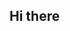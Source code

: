 ## Hi there 

<!--
**sarmasikerol/sarmasikerol** is a ✨ _special_ ✨ repository because its `README.md` (this file) appears on your GitHub profile.

Here are some ideas to get you started:


- 👋 Hello, I am Erol Sarmasık. My passion for programming started in the Management Information Systems undergraduate field
- 😻 🔭 I’m currently working on Front-End, Back-End, Mobile
- 🌱 I’m currently learning JavaScript, React, React-Native, Node js
- 💬 Ask me about programing or a different topic
- 📫 How to reach me: sarmasikerol@gmail.com

-->
